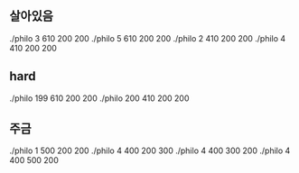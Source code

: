 ## 살아있음
./philo 3 610 200 200
./philo 5 610 200 200
./philo 2 410 200 200
./philo 4 410 200 200

## hard
./philo 199 610 200 200
./philo 200 410 200 200

## 주금
./philo 1 500 200 200
./philo 4 400 200 300
./philo 4 400 300 200
./philo 4 400 500 200
